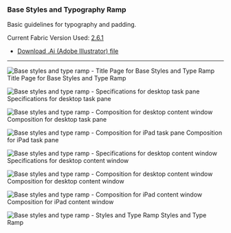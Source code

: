 ### Base Styles and Typography Ramp

Basic guidelines for typography and padding.

Current Fabric Version Used: [2.6.1](https://github.com/OfficeDev/office-ui-fabric-core/releases/tag/2.6.1)

* [Download .Ai (Adobe Illustrator) file](https://github.com/OfficeDev/Office-Add-in-UX-Design-Patterns/blob/master/Patterns/Source%20Files/Base_styles_typeramp.ai?raw=true)

***

![Base styles and type ramp - Title Page for Base Styles and Type Ramp](https://raw.githubusercontent.com/OfficeDev/Office-Add-in-UX-Design-Patterns/master/Patterns/Assets/Base_styles_typeramp/Base_styles_typeramp_Title%20Page.png)
Title Page for Base Styles and Type Ramp 


![Base styles and type ramp - Specifications for desktop task pane](https://raw.githubusercontent.com/OfficeDev/Office-Add-in-UX-Design-Patterns/master/Patterns/Assets/Base_styles_typeramp/Base_styles_typeramp_Desktop%20Task%20Pane%20Callouts.png)
Specifications for desktop task pane 


![Base styles and type ramp - Composition for desktop content window](https://raw.githubusercontent.com/OfficeDev/Office-Add-in-UX-Design-Patterns/master/Patterns/Assets/Base_styles_typeramp/Base_styles_typeramp_Desktop%20Task%20Pane%20Comp.png)
Composition for desktop task pane


![Base styles and type ramp - Composition for iPad task pane](https://raw.githubusercontent.com/OfficeDev/Office-Add-in-UX-Design-Patterns/master/Patterns/Assets/Base_styles_typeramp/Base_styles_typeramp_iPad%20Task%20Pane.png)
Composition for iPad task pane 


![Base styles and type ramp - Specifications for desktop content window](https://raw.githubusercontent.com/OfficeDev/Office-Add-in-UX-Design-Patterns/master/Patterns/Assets/Base_styles_typeramp/Base_styles_typeramp_Desktop%20Content%20Callouts.png)
Specifications for desktop content window


![Base styles and type ramp - Composition for desktop content window](https://raw.githubusercontent.com/OfficeDev/Office-Add-in-UX-Design-Patterns/master/Patterns/Assets/Base_styles_typeramp/Base_styles_typeramp_Desktop%20Content%20Comp.png)
Composition for desktop content window


![Base styles and type ramp - Composition for iPad content window](https://raw.githubusercontent.com/OfficeDev/Office-Add-in-UX-Design-Patterns/master/Patterns/Assets/Base_styles_typeramp/Base_styles_typeramp_iPad%20Content.png)
Composition for iPad content window


![Base styles and type ramp - Styles and Type Ramp](https://raw.githubusercontent.com/OfficeDev/Office-Add-in-UX-Design-Patterns/master/Patterns/Assets/Base_styles_typeramp/Base_styles_typeramp_Styles%20&%20Typeramp.png)
Styles and Type Ramp
